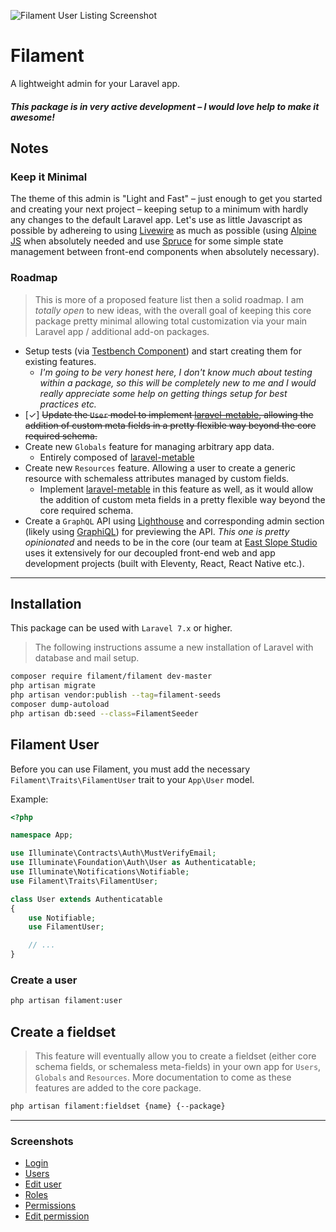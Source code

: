 ![Filament User Listing Screenshot](https://raw.githubusercontent.com/laravel-filament/filament/master/resources/images/screenshots/edit-user-darkmode.jpg)

# Filament

A lightweight admin for your Laravel app.

#### **_This package is in very active development – I would love help to make it awesome!_**

## Notes

### Keep it Minimal

The theme of this admin is "Light and Fast" – just enough to get you started and creating your next project – keeping setup to a minimum with hardly any changes to the default Laravel app. Let's use as little Javascript as possible by adhereing to using [Livewire](https://laravel-livewire.com) as much as possible (using [Alpine JS](https://github.com/alpinejs/alpine) when absolutely needed and use [Spruce](https://github.com/ryangjchandler/spruce) for some simple state management between front-end components when absolutely necessary).

### Roadmap

> This is more of a proposed feature list then a solid roadmap. I am _totally open_ to new ideas, with the overall goal of keeping this core package pretty minimal allowing total customization via your main Laravel app / additional add-on packages.

- Setup tests (via [Testbench Component](https://github.com/orchestral/testbench)) and start creating them for existing features.
  - _I'm going to be very honest here, I don't know much about testing within a package, so this will be completely new to me and I would really appreciate some help on getting things setup for best practices etc._
- [✓] <strike>Update the `User` model to implement [laravel-metable](https://github.com/plank/laravel-metable), allowing the addition of custom meta fields in a pretty flexible way beyond the core required schema.</strike>
- Create new `Globals` feature for managing arbitrary app data.
  - Entirely composed of [laravel-metable](https://github.com/plank/laravel-metable)
- Create new `Resources` feature. Allowing a user to create a generic resource with schemaless attributes managed by custom fields.
  - Implement [laravel-metable](https://github.com/plank/laravel-metable) in this feature as well, as it would allow the addition of custom meta fields in a pretty flexible way beyond the core required schema.
- Create a `GraphQL` API using [Lighthouse](https://github.com/nuwave/lighthouse) and corresponding admin section (likely using [GraphiQL](https://github.com/graphql/graphiql)) for previewing the API. _This one is pretty opinionated_ and needs to be in the core (our team at [East Slope Studio](https://eastslope.studio) uses it extensively for our decoupled front-end web and app development projects (built with Eleventy, React, React Native etc.).

---

## Installation

This package can be used with `Laravel 7.x` or higher.

> The following instructions assume a new installation of Laravel with database and mail setup.

```bash
composer require filament/filament dev-master
php artisan migrate
php artisan vendor:publish --tag=filament-seeds
composer dump-autoload
php artisan db:seed --class=FilamentSeeder
```

## Filament User

Before you can use Filament, you must add the necessary `Filament\Traits\FilamentUser` trait to your `App\User` model.

Example:

```php
<?php

namespace App;

use Illuminate\Contracts\Auth\MustVerifyEmail;
use Illuminate\Foundation\Auth\User as Authenticatable;
use Illuminate\Notifications\Notifiable;
use Filament\Traits\FilamentUser;

class User extends Authenticatable
{
    use Notifiable;
    use FilamentUser;

    // ...
}
```

### Create a user

```bash
php artisan filament:user
```

## Create a fieldset

> This feature will eventually allow you to create a fieldset (either core schema fields, or schemaless meta-fields) in your own app for `Users`, `Globals` and `Resources`. More documentation to come as these features are added to the core package.

```bash
php artisan filament:fieldset {name} {--package}
```

---

### Screenshots

- [Login](https://raw.githubusercontent.com/laravel-filament/filament/master/resources/images/screenshots/login-darkmode.jpg)
- [Users](https://raw.githubusercontent.com/laravel-filament/filament/master/resources/images/screenshots/users-lightmode.jpg)
- [Edit user](https://raw.githubusercontent.com/laravel-filament/filament/master/resources/images/screenshots/edit-user-darkmode.jpg)
- [Roles](https://raw.githubusercontent.com/laravel-filament/filament/master/resources/images/screenshots/roles-darkmode.jpg)
- [Permissions](https://raw.githubusercontent.com/laravel-filament/filament/master/resources/images/screenshots/permissions-darkmode.jpg)
- [Edit permission](https://raw.githubusercontent.com/laravel-filament/filament/master/resources/images/screenshots/edit-permission-darkmode.jpg)
